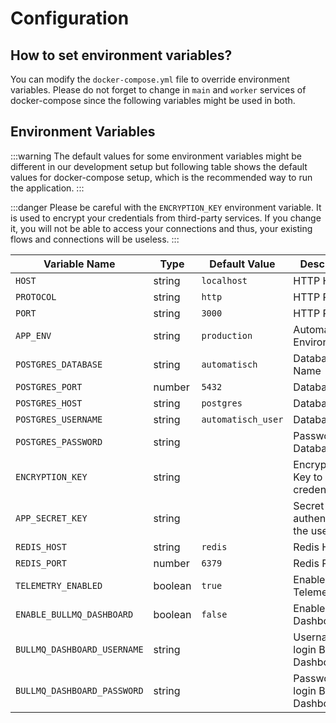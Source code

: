 # Configuration

## How to set environment variables?

You can modify the `docker-compose.yml` file to override environment variables. Please do not forget to change in `main` and `worker` services of docker-compose since the following variables might be used in both.

## Environment Variables

:::warning
The default values for some environment variables might be different in our development setup but following table shows the default values for docker-compose setup, which is the recommended way to run the application.
:::

:::danger
Please be careful with the `ENCRYPTION_KEY` environment variable. It is used to encrypt your credentials from third-party services. If you change it, you will not be able to access your connections and thus, your existing flows and connections will be useless.
:::

| Variable Name               | Type    | Default Value      | Description                         |
| --------------------------- | ------- | ------------------ | ----------------------------------- |
| `HOST`                      | string  | `localhost`        | HTTP Host                           |
| `PROTOCOL`                  | string  | `http`             | HTTP Protocol                       |
| `PORT`                      | string  | `3000`             | HTTP Port                           |
| `APP_ENV`                   | string  | `production`       | Automatisch Environment             |
| `POSTGRES_DATABASE`         | string  | `automatisch`      | Database Name                       |
| `POSTGRES_PORT`             | number  | `5432`             | Database Port                       |
| `POSTGRES_HOST`             | string  | `postgres`         | Database Host                       |
| `POSTGRES_USERNAME`         | string  | `automatisch_user` | Database User                       |
| `POSTGRES_PASSWORD`         | string  |                    | Password of Database User           |
| `ENCRYPTION_KEY`            | string  |                    | Encryption Key to store credentials |
| `APP_SECRET_KEY`            | string  |                    | Secret Key to authenticate the user |
| `REDIS_HOST`                | string  | `redis`            | Redis Host                          |
| `REDIS_PORT`                | number  | `6379`             | Redis Port                          |
| `TELEMETRY_ENABLED`         | boolean | `true`             | Enable/Disable Telemetry            |
| `ENABLE_BULLMQ_DASHBOARD`   | boolean | `false`            | Enable BullMQ Dashboard             |
| `BULLMQ_DASHBOARD_USERNAME` | string  |                    | Username to login BullMQ Dashboard  |
| `BULLMQ_DASHBOARD_PASSWORD` | string  |                    | Password to login BullMQ Dashboard  |
